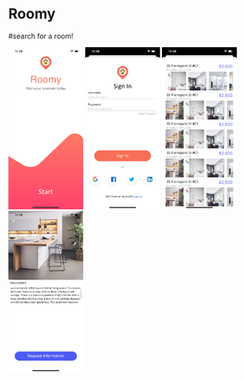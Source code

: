 # Roomy


#search for a room!




<img src= "images/Start.png" width="150" >  <img src= "images/SignIn.png" width="150" >
<img src= "images/Home.png" width="150" >   <img src= "images/Info.png" width="150" >
